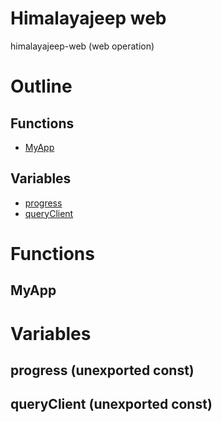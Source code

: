 # Himalayajeep web

himalayajeep-web (web operation)



# Outline

## Functions

- [MyApp](#MyApp)

## Variables

- [progress](#progress)
- [queryClient](#queryclient)



# Functions

## MyApp

# Variables

## progress (unexported const)

## queryClient (unexported const)

